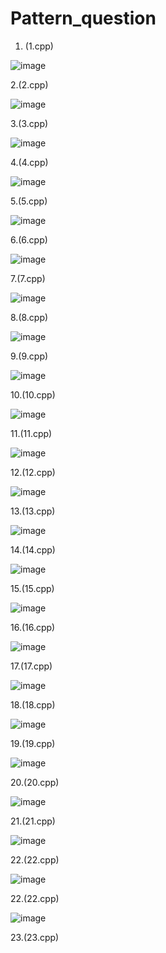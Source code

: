 # Pattern_question
1. (1.cpp)

![image](https://github.com/Muskan-Thakur/Pattern_question/assets/106293646/6d817470-df57-45c2-85bf-9c3f2ec122c0)

2.(2.cpp)

![image](https://github.com/Muskan-Thakur/Pattern_question/assets/106293646/7d092634-e8c5-4089-b3fa-b8245bfc2072)

3.(3.cpp)

![image](https://github.com/Muskan-Thakur/Pattern_question/assets/106293646/b04776b6-d1c4-43ff-9a8d-7fdbe95b4494)

4.(4.cpp)

![image](https://github.com/Muskan-Thakur/Pattern_question/assets/106293646/0d81b7f8-d158-4ba4-b924-22556b27cd7c)

5.(5.cpp)

![image](https://github.com/Muskan-Thakur/Pattern_question/assets/106293646/5aae81ae-60bf-4496-9039-3e2cd25e79f0)

6.(6.cpp)

![image](https://github.com/Muskan-Thakur/Pattern_question/assets/106293646/bda8b5f3-e690-43eb-a490-b5b6d944a3e1)

7.(7.cpp)

![image](https://github.com/Muskan-Thakur/Pattern_question/assets/106293646/26918625-41d4-40aa-bd99-a0f10580a068)

8.(8.cpp)

![image](https://github.com/Muskan-Thakur/Pattern_question/assets/106293646/86cacad6-fc95-44d2-8146-474adaa4249c)

9.(9.cpp)

![image](https://github.com/Muskan-Thakur/Pattern_question/assets/106293646/cd2c4a0e-f554-4bcf-b7ea-afeaa7ab768e)

10.(10.cpp)

![image](https://github.com/Muskan-Thakur/Pattern_question/assets/106293646/4cfd8b6b-d419-4bbe-b1ef-30d6c4d34e3a)

11.(11.cpp)

![image](https://github.com/Muskan-Thakur/Pattern_question/assets/106293646/e16d00f1-b529-40cd-afb1-9d14f24da720)

12.(12.cpp)

![image](https://github.com/Muskan-Thakur/Pattern_question/assets/106293646/5b80b6b5-abb0-4554-8e0a-9524302656b3)

13.(13.cpp)

![image](https://github.com/Muskan-Thakur/Pattern_question/assets/106293646/8967b8fa-61f0-4510-b412-854880630696)

14.(14.cpp)

![image](https://github.com/Muskan-Thakur/Pattern_question/assets/106293646/f8f0b8d8-1420-4286-948f-4d7f438f24ec)

15.(15.cpp)

![image](https://github.com/Muskan-Thakur/Pattern_question/assets/106293646/ba3286d8-f312-45bc-ad01-4ae820b518c8)


16.(16.cpp)

![image](https://github.com/Muskan-Thakur/Pattern_question/assets/106293646/7fb7e0d3-54a2-4285-9087-cdeda72b5271)

17.(17.cpp)

![image](https://github.com/Muskan-Thakur/Pattern_question/assets/106293646/13ae77e3-da76-4f68-9fcb-8b84f9e0754a)

18.(18.cpp)

![image](https://github.com/Muskan-Thakur/Pattern_question/assets/106293646/1b966b2b-13d0-48f3-ad53-5d0e08f42377)

19.(19.cpp)

![image](https://github.com/Muskan-Thakur/Pattern_question/assets/106293646/fd6593e0-dc36-435e-ba2b-70581731bc7b)

20.(20.cpp)

![image](https://github.com/Muskan-Thakur/Pattern_question/assets/106293646/3ead90ac-e3fc-4707-bc7c-e57491ec26f1)

21.(21.cpp)

![image](https://github.com/Muskan-Thakur/Pattern_question/assets/106293646/00205d13-7840-418b-a8a2-969b69d0e964)

22.(22.cpp)

![image](https://github.com/Muskan-Thakur/Pattern_question/assets/106293646/a52e6647-f79f-415e-a188-db92128bcbf4)

22.(22.cpp)

![image](https://github.com/Muskan-Thakur/Pattern_question/assets/106293646/c1236c83-9383-4a34-be9d-ae91b412957a)

23.(23.cpp)




